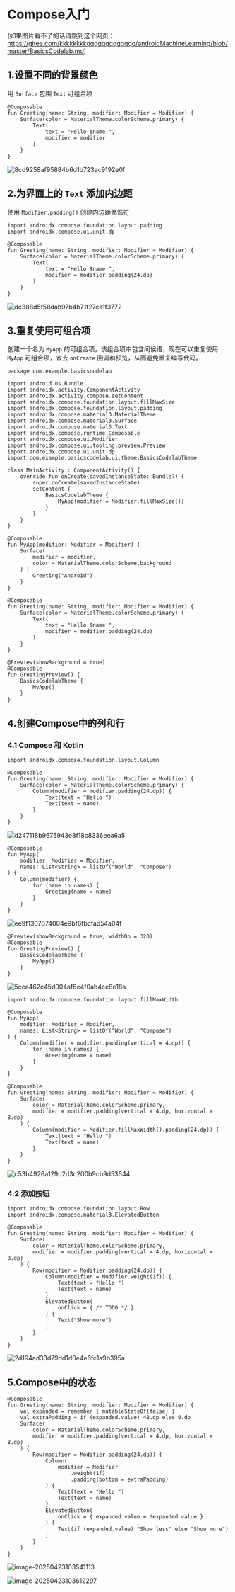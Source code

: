 # Compose入门

(如果图片看不了的话请跳到这个网页： https://gitee.com/kkkkkkkkqqqqqqqqqqqqq/androidMachineLearning/blob/master/BasicsCodelab.md)

## 1.设置不同的背景颜色

用 `Surface` 包围 `Text` 可组合项

```
@Composable
fun Greeting(name: String, modifier: Modifier = Modifier) {
    Surface(color = MaterialTheme.colorScheme.primary) {
        Text(
            text = "Hello $name!",
            modifier = modifier
        )
    }
}
```

![8cd9258af95884b6d1b723ac9192e0f](./image/8cd9258af95884b6d1b723ac9192e0f.png)

## 2.为界面上的 `Text` 添加内边距

使用 `Modifier.padding()` 创建内边距修饰符

```
import androidx.compose.foundation.layout.padding
import androidx.compose.ui.unit.dp

@Composable
fun Greeting(name: String, modifier: Modifier = Modifier) {
    Surface(color = MaterialTheme.colorScheme.primary) {
        Text(
            text = "Hello $name!",
            modifier = modifier.padding(24.dp)
        )
    }
}
```

![dc388d5f58dab97b4b71f27ca1f3772](./image/dc388d5f58dab97b4b71f27ca1f3772.png)

## 3.重复使用可组合项

创建一个名为 `MyApp` 的可组合项，该组合项中包含问候语，现在可以重复使用 `MyApp` 可组合项，省去 `onCreate` 回调和预览，从而避免重复编写代码。

```
package com.example.basicscodelab

import android.os.Bundle
import androidx.activity.ComponentActivity
import androidx.activity.compose.setContent
import androidx.compose.foundation.layout.fillMaxSize
import androidx.compose.foundation.layout.padding
import androidx.compose.material3.MaterialTheme
import androidx.compose.material3.Surface
import androidx.compose.material3.Text
import androidx.compose.runtime.Composable
import androidx.compose.ui.Modifier
import androidx.compose.ui.tooling.preview.Preview
import androidx.compose.ui.unit.dp
import com.example.basicscodelab.ui.theme.BasicsCodelabTheme

class MainActivity : ComponentActivity() {
    override fun onCreate(savedInstanceState: Bundle?) {
        super.onCreate(savedInstanceState)
        setContent {
            BasicsCodelabTheme {
                MyApp(modifier = Modifier.fillMaxSize())
            }
        }
    }
}

@Composable
fun MyApp(modifier: Modifier = Modifier) {
    Surface(
        modifier = modifier,
        color = MaterialTheme.colorScheme.background
    ) {
        Greeting("Android")
    }
}

@Composable
fun Greeting(name: String, modifier: Modifier = Modifier) {
    Surface(color = MaterialTheme.colorScheme.primary) {
        Text(
            text = "Hello $name!",
            modifier = modifier.padding(24.dp)
        )
    }
}

@Preview(showBackground = true)
@Composable
fun GreetingPreview() {
    BasicsCodelabTheme {
        MyApp()
    }
}
```

## 4.创建Compose中的列和行

### 4.1 Compose 和 Kotlin

```
import androidx.compose.foundation.layout.Column

@Composable
fun Greeting(name: String, modifier: Modifier = Modifier) {
    Surface(color = MaterialTheme.colorScheme.primary) {
        Column(modifier = modifier.padding(24.dp)) {
            Text(text = "Hello ")
            Text(text = name)
        }
    }
}

```

![d247118b9675943e8f18c8336eea6a5](./image/d247118b9675943e8f18c8336eea6a5.png)

```
@Composable
fun MyApp(
    modifier: Modifier = Modifier,
    names: List<String> = listOf("World", "Compose")
) {
    Column(modifier) {
        for (name in names) {
            Greeting(name = name)
        }
    }
}

```

![ee9f1307674004e9bf6fbcfad54a04f](./image/ee9f1307674004e9bf6fbcfad54a04f.png)

```
@Preview(showBackground = true, widthDp = 320)
@Composable
fun GreetingPreview() {
    BasicsCodelabTheme {
        MyApp()
    }
}
```

![5cca462c45d004af6e4f0ab4ce8e18a](./image/5cca462c45d004af6e4f0ab4ce8e18a.png)

```
import androidx.compose.foundation.layout.fillMaxWidth

@Composable
fun MyApp(
    modifier: Modifier = Modifier,
    names: List<String> = listOf("World", "Compose")
) {
    Column(modifier = modifier.padding(vertical = 4.dp)) {
        for (name in names) {
            Greeting(name = name)
        }
    }
}

@Composable
fun Greeting(name: String, modifier: Modifier = Modifier) {
    Surface(
        color = MaterialTheme.colorScheme.primary,
        modifier = modifier.padding(vertical = 4.dp, horizontal = 8.dp)
    ) {
        Column(modifier = Modifier.fillMaxWidth().padding(24.dp)) {
            Text(text = "Hello ")
            Text(text = name)
        }
    }
}
```

![c53b4926a129d2d3c200b9cb9d53644](./image/c53b4926a129d2d3c200b9cb9d53644.png)

### 4.2 添加按钮

```
import androidx.compose.foundation.layout.Row
import androidx.compose.material3.ElevatedButton

@Composable
fun Greeting(name: String, modifier: Modifier = Modifier) {
    Surface(
        color = MaterialTheme.colorScheme.primary,
        modifier = modifier.padding(vertical = 4.dp, horizontal = 8.dp)
    ) {
        Row(modifier = Modifier.padding(24.dp)) {
            Column(modifier = Modifier.weight(1f)) {
                Text(text = "Hello ")
                Text(text = name)
            }
            ElevatedButton(
                onClick = { /* TODO */ }
            ) {
                Text("Show more")
            }
        }
    }
}

```

![2d194ad33d79dd1d0e4e6fc1a9b395a](./image/2d194ad33d79dd1d0e4e6fc1a9b395a.png)

## 5.Compose中的状态

```
@Composable
fun Greeting(name: String, modifier: Modifier = Modifier) {
    val expanded = remember { mutableStateOf(false) }
    val extraPadding = if (expanded.value) 48.dp else 0.dp
    Surface(
        color = MaterialTheme.colorScheme.primary,
        modifier = modifier.padding(vertical = 4.dp, horizontal = 8.dp)
    ) {
        Row(modifier = Modifier.padding(24.dp)) {
            Column(
                modifier = Modifier
                    .weight(1f)
                    .padding(bottom = extraPadding)
            ) {
                Text(text = "Hello ")
                Text(text = name)
            }
            ElevatedButton(
                onClick = { expanded.value = !expanded.value }
            ) {
                Text(if (expanded.value) "Show less" else "Show more")
            }
        }
    }
}
```

![image-20250423103541113](./image/image-20250423103541113.png)

![image-20250423103612297](./image/image-20250423103612297.png)
